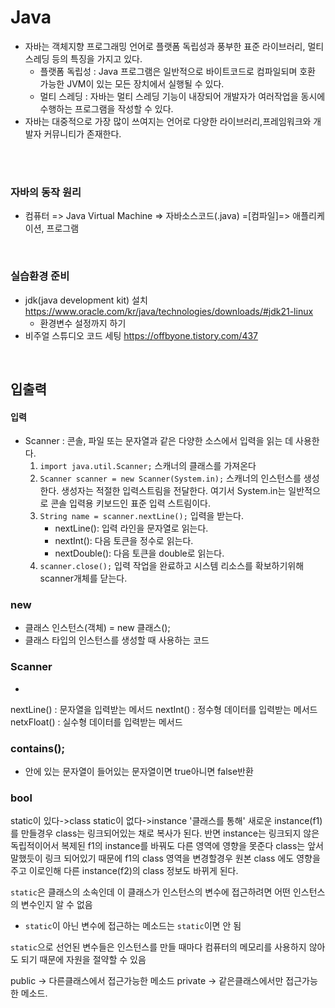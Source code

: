 # Java
- 자바는 객체지향 프로그래밍 언어로 플랫폼 독립성과 풍부한 표준 라이브러리, 멀티스레딩 등의 특징을 가지고 있다. 
    - 플랫폼 독립성 : Java 프로그램은 일반적으로 바이트코드로 컴파일되며 호환 가능한 JVM이 있는 모든 장치에서 실행될 수 있다.
    - 멀티 스레딩 : 자바는 멀티 스레딩 기능이 내장되어 개발자가 여러작업을 동시에 수행하는 프로그램을 작성할 수 있다.
- 자바는 대중적으로 가장 많이 쓰여지는 언어로 다양한 라이브러리,프레임워크와 개발자 커뮤니티가 존재한다.
<br>
<br>


### 자바의 동작 원리
- 컴퓨터 => Java Virtual Machine => 자바소스코드(.java) =[컴파일]=> 애플리케이션, 프로그램
<br>

### 실습환경 준비
- jdk(java development kit) 설치 https://www.oracle.com/kr/java/technologies/downloads/#jdk21-linux 
    - 환경변수 설정까지 하기
- 비주얼 스튜디오 코드 세팅 https://offbyone.tistory.com/437
<br>

## 입출력
#### 입력 
- Scanner : 콘솔, 파일 또는 문자열과 같은 다양한 소스에서 입력을 읽는 데 사용한다.
    1. `import java.util.Scanner;` 스캐너의 클래스를 가져온다
    2. `Scanner scanner = new Scanner(System.in);` 스캐너의 인스턴스를 생성한다. 생성자는 적절한 입력스트림을 전달한다. 여기서 System.in는 일반적으로 콘솔 입력용 키보드인 표준 입력 스트림이다.
    3. `String name = scanner.nextLine();` 입력을 받는다.
        - nextLine(): 입력 라인을 문자열로 읽는다.
        - nextInt(): 다음 토큰을 정수로 읽는다.
        - nextDouble(): 다음 토큰을 double로 읽는다.
    4. `scanner.close();` 입력 작업을 완료하고 시스템 리소스를 확보하기위해 scanner개체를 닫는다.


### new 
- 클래스 인스턴스(객체) = new 클래스();
- 클래스 타입의 인스턴스를 생성할 때 사용하는 코드


### Scanner
-
nextLine() : 문자열을 입력받는 메서드
nextInt() : 정수형 데이터를 입력받는 메서드
netxFloat() : 실수형 데이터를 입력받는 메서드



### contains();
- 안에 있는 문자열이 들어있는 문자열이면 true아니면 false반환


### bool




static이 있다->class
static이 없다->instance
'클래스를 통해' 새로운 instance(f1)를 만들경우 class는 링크되어있는 채로 복사가 된다.
반면 instance는 링크되지 않은 독립적이어서 복제된 f1의 instance를 바꿔도 다른 영역에 영향을 못준다
class는 앞서 말했듯이 링크 되어있기 때문에 f1의 class 영역을 변경할경우 원본 class 에도 영향을 주고 이로인해 다른 instance(f2)의 class 정보도 바뀌게 된다.

`static`은 클래스의 소속인데 이 클래스가 인스턴스의 변수에 접근하려면 어떤 인스턴스의 변수인지 알 수 없음
- `static`이 아닌 변수에 접근하는 메소드는 `static`이면 안 됨

`static`으로 선언된 변수들은 인스턴스를 만들 때마다 컴퓨터의 메모리를 사용하지 않아도 되기 때문에 자원을 절약할 수 있음

public -> 다른클래스에서 접근가능한 메소드
private -> 같은클래스에서만 접근가능한 메소드.